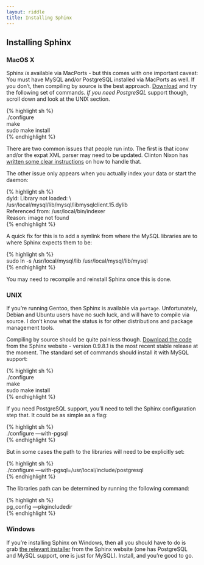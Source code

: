 ```yaml
---
layout: riddle
title: Installing Sphinx
---
```



Installing Sphinx
-----------------

### MacOS X

Sphinx *is* available via MacPorts - but this comes with one important
caveat: You must have MySQL and/or PostgreSQL installed via MacPorts as
well. If you don’t, then compiling by source is the best approach.
[Download](http://www.sphinxsearch.com/downloads.html) and try the
following set of commands. *If you need PostgreSQL* support though,
scroll down and look at the UNIX section.

{% highlight sh %}  
./configure  
make  
sudo make install  
{% endhighlight %}

There are two common issues that people run into. The first is that
iconv and/or the expat XML parser may need to be updated. Clinton Nixon
has [written some clear
instructions](http://www.viget.com/extend/installing-sphinx-on-os-x-leopard)
on how to handle that.

The other issue only appears when you actually index your data or start
the daemon:

{% highlight sh %}  
dyld: Library not loaded: \\  
 /usr/local/mysql/lib/mysql/libmysqlclient.15.dylib  
 Referenced from: /usr/local/bin/indexer  
 Reason: image not found  
{% endhighlight %}

A quick fix for this is to add a symlink from where the MySQL libraries
are to where Sphinx expects them to be:

{% highlight sh %}  
sudo ln -s /usr/local/mysql/lib /usr/local/mysql/lib/mysql  
{% endhighlight %}

You may need to recompile and reinstall Sphinx once this is done.

### UNIX

If you’re running Gentoo, then Sphinx is available via `portage`.
Unfortunately, Debian and Ubuntu users have no such luck, and will have
to compile via source. I don’t know what the status is for other
distributions and package management tools.

Compiling by source should be quite painless though. [Download the
code](http://www.sphinxsearch.com/downloads.html) from the Sphinx
website - version 0.9.8.1 is the most recent stable release at the
moment. The standard set of commands should install it with MySQL
support:

{% highlight sh %}  
./configure  
make  
sudo make install  
{% endhighlight %}

If you need PostgreSQL support, you’ll need to tell the Sphinx
configuration step that. It could be as simple as a flag:

{% highlight sh %}  
./configure —with-pgsql  
{% endhighlight %}

But in some cases the path to the libraries will need to be explicitly
set:

{% highlight sh %}  
./configure —with-pgsql=/usr/local/include/postgresql  
{% endhighlight %}

The libraries path can be determined by running the following command:

{% highlight sh %}  
pg\_config —pkgincludedir  
{% endhighlight %}

### Windows

If you’re installing Sphinx on Windows, then all you should have to do
is grab [the relevant
installer](http://www.sphinxsearch.com/downloads.html) from the Sphinx
website (one has PostgreSQL and MySQL support, one is just for MySQL).
Install, and you’re good to go.
